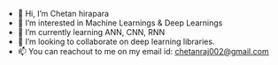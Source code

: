 - 👋 Hi, I’m Chetan hirapara
- 👀 I’m interested in Machine Learnings & Deep Learnings
- 🌱 I’m currently learning ANN, CNN, RNN
- 💞️ I’m looking to collaborate on deep learning libraries.
- 📫 You can reachout to me on my email id: chetanraj002@gmail.com

<!---
chicks2014/chicks2014 is a ✨ special ✨ repository because its `README.md` (this file) appears on your GitHub profile.
You can click the Preview link to take a look at your changes.
--->
